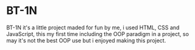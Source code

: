 # BT-1N
BT-1N it's a little project maded for fun by me, i used HTML, CSS and JavaScript, this my first time including the OOP paradigm in a project, so may it's not the best OOP use but i enjoyed making this project.
